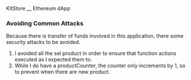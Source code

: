 KltStore __ Ethereum dApp

### Avoiding Common Attacks
Because there is transfer of funds involved in this application, there some security attacks to be avoided. 
1. I avoided all the sel product in order to ensure that function actions executed as I expected them to.
2. While I do have a productCounter, the counter only increments by 1, so to prevent when there are new product.